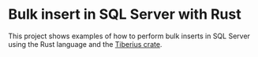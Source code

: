 # Bulk insert in SQL Server with Rust

This project shows examples of how to perform bulk inserts in SQL Server using the Rust language and the [Tiberius crate](https://github.com/prisma/tiberius).
